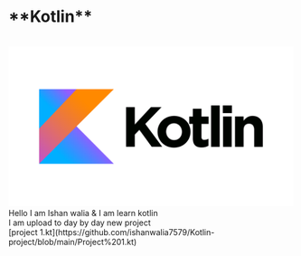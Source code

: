 <h1> **Kotlin**</h1><br>
<img src="kotlin.png">
 Hello I am Ishan walia & I am learn kotlin <br>
 I am upload to day by day new project <br>
 [project 1.kt](https://github.com/ishanwalia7579/Kotlin-project/blob/main/Project%201.kt)
